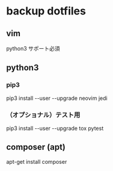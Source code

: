 # backup dotfiles

## vim
python3 サポート必須

## python3

### pip3
pip3 install --user --upgrade neovim jedi

### （オプショナル）テスト用
pip3 install --user --upgrade tox pytest


## composer (apt)
apt-get install composer


